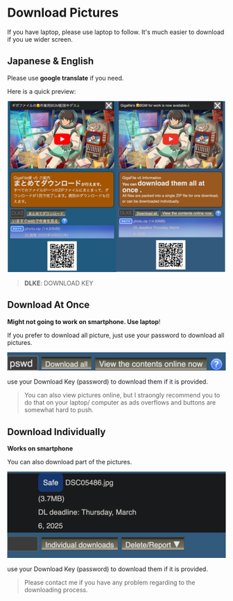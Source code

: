 # Download Pictures

If you have laptop, please use laptop to follow. It's much easier to download if you ue wider screen.

## Japanese & English

Please use **google translate** if you need.

Here is a quick preview:

![](./images/original-vs-translation.jpg)

> **DLKE**: DOWNLOAD KEY

## Download At Once

**Might not going to work on smartphone. Use laptop**!

If you prefer to download all picture, just use your password to download all pictures.

![](./images/download-at-once.png)

use your Download Key (password) to download them if it is provided.


> You can also view pictures online, but I straongly recommend you to do that on your laptop/ computer as ads overflows and buttons are somewhat hard to push.

## Download Individually

**Works on smartphone**

You can also download part of the pictures.

![](./images/step-3-indivisual-download-eng.png)

use your Download Key (password)  to download them if it is provided.

> Please contact me if you have any problem regarding to the downloading process.